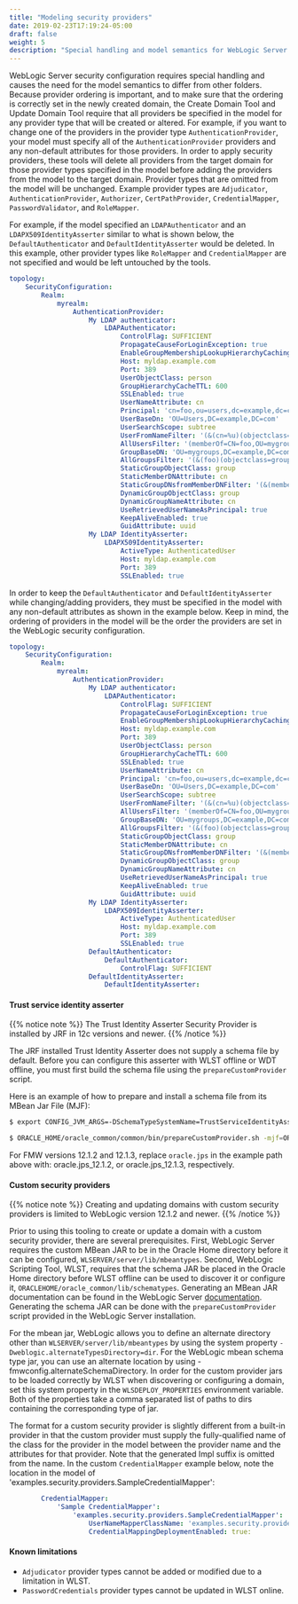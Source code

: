 ```yaml
---
title: "Modeling security providers"
date: 2019-02-23T17:19:24-05:00
draft: false
weight: 5
description: "Special handling and model semantics for WebLogic Server security configuration."
---
```




 WebLogic Server security configuration requires special handling and causes the need for the model semantics to differ from other folders.  Because provider ordering is important, and to make sure that the ordering is correctly set in the newly created domain, the Create Domain Tool and Update Domain Tool require that all providers be specified in the model for any provider type that will be created or altered.  For example, if you want to change one of the providers in the provider type `AuthenticationProvider`, your model must specify all of the `AuthenticationProvider` providers and any non-default attributes for those providers.  In order to apply security providers, these tools will delete all providers from the target domain for those provider types specified in the model before adding the providers from the model to the target domain. Provider types that are omitted from the model will be unchanged.  Example provider types are `Adjudicator`, `AuthenticationProvider`, `Authorizer`, `CertPathProvider`, `CredentialMapper`, `PasswordValidator`, and `RoleMapper`.

 For example, if the model specified an `LDAPAuthenticator` and an `LDAPX509IdentityAsserter` similar to what is shown below, the `DefaultAuthenticator` and `DefaultIdentityAsserter` would be deleted.  In this example, other provider types like `RoleMapper` and `CredentialMapper` are not specified and would be left untouched by the tools.

 ```yaml
 topology:
     SecurityConfiguration:
         Realm:
             myrealm:
                 AuthenticationProvider:
                     My LDAP authenticator:
                         LDAPAuthenticator:
                             ControlFlag: SUFFICIENT
                             PropagateCauseForLoginException: true
                             EnableGroupMembershipLookupHierarchyCaching: true
                             Host: myldap.example.com
                             Port: 389
                             UserObjectClass: person
                             GroupHierarchyCacheTTL: 600
                             SSLEnabled: true
                             UserNameAttribute: cn
                             Principal: 'cn=foo,ou=users,dc=example,dc=com'
                             UserBaseDn: 'OU=Users,DC=example,DC=com'
                             UserSearchScope: subtree
                             UserFromNameFilter: '(&(cn=%u)(objectclass=person))'
                             AllUsersFilter: '(memberOf=CN=foo,OU=mygroups,DC=example,DC=com)'
                             GroupBaseDN: 'OU=mygroups,DC=example,DC=com'
                             AllGroupsFilter: '(&(foo)(objectclass=group))'
                             StaticGroupObjectClass: group
                             StaticMemberDNAttribute: cn
                             StaticGroupDNsfromMemberDNFilter: '(&(member=%M)(objectclass=group))'
                             DynamicGroupObjectClass: group
                             DynamicGroupNameAttribute: cn
                             UseRetrievedUserNameAsPrincipal: true
                             KeepAliveEnabled: true
                             GuidAttribute: uuid
                     My LDAP IdentityAsserter:
                         LDAPX509IdentityAsserter:
                             ActiveType: AuthenticatedUser
                             Host: myldap.example.com
                             Port: 389
                             SSLEnabled: true
 ```

 In order to keep the `DefaultAuthenticator` and `DefaultIdentityAsserter` while changing/adding providers, they must be specified in the model with any non-default attributes as shown in the example below.  Keep in mind, the ordering of providers in the model will be the order the providers are set in the WebLogic security configuration.

 ```yaml
 topology:
     SecurityConfiguration:
         Realm:
             myrealm:
                 AuthenticationProvider:
                     My LDAP authenticator:
                         LDAPAuthenticator:
                             ControlFlag: SUFFICIENT
                             PropagateCauseForLoginException: true
                             EnableGroupMembershipLookupHierarchyCaching: true
                             Host: myldap.example.com
                             Port: 389
                             UserObjectClass: person
                             GroupHierarchyCacheTTL: 600
                             SSLEnabled: true
                             UserNameAttribute: cn
                             Principal: 'cn=foo,ou=users,dc=example,dc=com'
                             UserBaseDn: 'OU=Users,DC=example,DC=com'
                             UserSearchScope: subtree
                             UserFromNameFilter: '(&(cn=%u)(objectclass=person))'
                             AllUsersFilter: '(memberOf=CN=foo,OU=mygroups,DC=example,DC=com)'
                             GroupBaseDN: 'OU=mygroups,DC=example,DC=com'
                             AllGroupsFilter: '(&(foo)(objectclass=group))'
                             StaticGroupObjectClass: group
                             StaticMemberDNAttribute: cn
                             StaticGroupDNsfromMemberDNFilter: '(&(member=%M)(objectclass=group))'
                             DynamicGroupObjectClass: group
                             DynamicGroupNameAttribute: cn
                             UseRetrievedUserNameAsPrincipal: true
                             KeepAliveEnabled: true
                             GuidAttribute: uuid
                     My LDAP IdentityAsserter:
                         LDAPX509IdentityAsserter:
                             ActiveType: AuthenticatedUser
                             Host: myldap.example.com
                             Port: 389
                             SSLEnabled: true
                     DefaultAuthenticator:
                         DefaultAuthenticator:
                             ControlFlag: SUFFICIENT
                     DefaultIdentityAsserter:
                         DefaultIdentityAsserter:

 ```
 #### Trust service identity asserter

{{% notice note %}} The Trust Identity Asserter Security Provider is installed by JRF in 12c versions and newer.
{{% /notice %}}

 The JRF installed Trust Identity Asserter does not supply a schema file by default.  Before you can configure this asserter with WLST offline or WDT offline, you must first build the schema file using the `prepareCustomProvider` script.

 Here is an example of how to prepare and install a schema file from its MBean Jar File (MJF):

 ```bash
 $ export CONFIG_JVM_ARGS=-DSchemaTypeSystemName=TrustServiceIdentityAsserter

 $ ORACLE_HOME/oracle_common/common/bin/prepareCustomProvider.sh -mjf=ORACLE_HOME/oracle_common/modules/oracle.jps/jps-wls-trustprovider.jar -out ORACLE_HOME/oracle_common/lib/schematypes/jps-wls-trustprovider.schema.jar

 ```
 For FMW versions 12.1.2 and 12.1.3, replace `oracle.jps` in the example path above with:
 oracle.jps_12.1.2, or oracle.jps_12.1.3, respectively.

 #### Custom security providers

{{% notice note %}} Creating and updating domains with custom security providers is limited to WebLogic version 12.1.2 and newer.
{{% /notice %}}

 Prior to using this tooling to create or update a domain with a custom security provider, there are several prerequisites.  First, WebLogic Server requires the custom MBean JAR to be in the Oracle Home directory before it can be configured, `WLSERVER/server/lib/mbeantypes`.  Second, WebLogic Scripting Tool, WLST, requires that the schema JAR be placed in the Oracle Home directory before WLST offline can be used to discover it or configure it, `ORACLEHOME/oracle_common/lib/schematypes`.  Generating an MBean JAR documentation can be found in the WebLogic Server [documentation](https://docs.oracle.com/en/middleware/standalone/weblogic-server/14.1.1.0/devsp/generate_mbeantype.html).  Generating the schema JAR can be done with the `prepareCustomProvider` script provided in the WebLogic Server installation.

 For the mbean jar, WebLogic allows you to define an alternate directory other than `WLSERVER/server/lib/mbeantypes` by using the system property `-Dweblogic.alternateTypesDirectory=dir`. For the WebLogic mbean schema type jar, you can use an alternate location by using -fmwconfig.alternateSchemaDirectory. In order for the custom provider jars to be loaded correctly by WLST when discovering or configuring a domain, set this system property in the `WLSDEPLOY_PROPERTIES` environment variable. Both of the properties take a comma separated list of paths to dirs containing the corresponding type of jar.

 The format for a custom security provider is slightly different from a built-in provider in that the custom provider must supply the fully-qualified name of the class for the provider in the model between the provider name and the attributes for that provider.  Note that the generated Impl suffix is omitted from the name. In the custom `CredentialMapper` example below, note the location in the model of 'examples.security.providers.SampleCredentialMapper':

 ```yaml
         CredentialMapper:
             'Sample CredentialMapper':
                 'examples.security.providers.SampleCredentialMapper':
                     UserNameMapperClassName: 'examples.security.providers.CredentialMapperProviderImpl'
                     CredentialMappingDeploymentEnabled: true:
 ```

 #### Known limitations

 - `Adjudicator` provider types cannot be added or modified due to a limitation in WLST.
 - `PasswordCredentials` provider types cannot be updated in WLST online.
